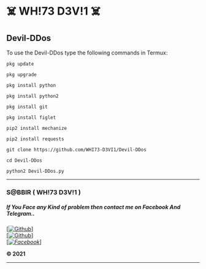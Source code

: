 # ☠️ WH!73 D3V!1 ☠️

## Devil-DDos

To use the Devil-DDos type the following commands in Termux:

`pkg update`

`pkg upgrade`

`pkg install python`

`pkg install python2`

`pkg install git`

`pkg install figlet`

`pip2 install mechanize`

`pip2 install requests`

`git clone https://github.com/WHI73-D3VI1/Devil-DDos`

`cd Devil-DDos`

`python2 Devil-DDos.py`

--------------------------------------------

### S@BBIR ( WH!73 D3V!1 )

##### If You Face any Kind of problem then contact me on Facebook And Telegram..
[[![Github](https://img.shields.io/badge/Github-[WH!73_D3V!1]-blue?style=flat-square&logo=GITHUBlogoColor=blue&labelColor=blue)](https://github.com/White-Devil-Hackers)] <br> [[![Github](https://img.shields.io/badge/TELEGRAM-[WH!73_D3V!1]-red?style=flat-square&logo=TELEGRAMlogoColor=red&labelColor=cyan)](https://t.me/WhiteDevil2026)]<br> [_[![Facebook](https://img.shields.io/badge/Facebook-WH!73_D3V!1]-yellow?style=flat-square&logo=facebooklogoColor=green&labelColor=red)](https://www.facebook.com/WHI73.D3VI1.28/)_]<br><b>

© 2021 

----------------------------------------------
